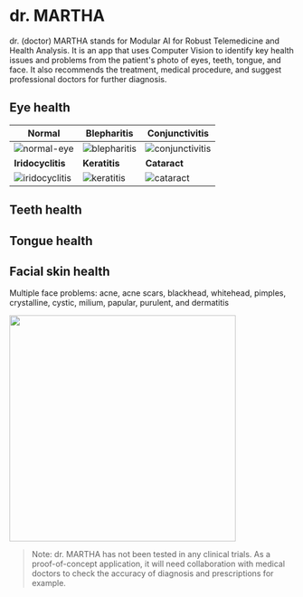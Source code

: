# dr. MARTHA
dr. (doctor) MARTHA stands for Modular AI for Robust Telemedicine and Health Analysis. It is an app that uses Computer Vision to identify key health issues and problems from the patient's photo of eyes, teeth, tongue, and face. It also recommends the treatment, medical procedure, and suggest professional doctors for further diagnosis.

## Eye health

|Normal|Blepharitis|Conjunctivitis|
|---|---|---|
|![normal-eye](https://github.com/yohanesnuwara/dr_martha/assets/51282928/a02ecbcf-ce4b-4c30-8642-d6607ffba0dd)|![blepharitis](https://github.com/yohanesnuwara/dr_martha/assets/51282928/cb4f498a-846b-44f6-b6be-4f25b25c67c0)|![conjunctivitis](https://github.com/yohanesnuwara/dr_martha/assets/51282928/63117643-a093-48fc-a17a-0d20698b1f51)|
| **Iridocyclitis** | **Keratitis** | **Cataract** |
|![iridocyclitis](https://github.com/yohanesnuwara/dr_martha/assets/51282928/9df25768-5b03-4b2b-b96f-62bcd723ac85)|![keratitis](https://github.com/yohanesnuwara/dr_martha/assets/51282928/6517e017-0c76-4d93-94d4-976d3322eebe)|![cataract](https://github.com/yohanesnuwara/dr_martha/assets/51282928/60ae29a0-88b7-44e4-8a23-bd548a4337d5)|


## Teeth health

## Tongue health

## Facial skin health

Multiple face problems: acne, acne scars, blackhead, whitehead, pimples, crystalline, cystic, milium, papular, purulent, and dermatitis

<img src="https://github.com/yohanesnuwara/dr_martha/assets/51282928/1a2538f6-bc46-419b-b170-13b39cce2cf3" width="400">


> Note: dr. MARTHA has not been tested in any clinical trials. As a proof-of-concept application, it will need collaboration with medical doctors to check the accuracy of diagnosis and prescriptions for example.
